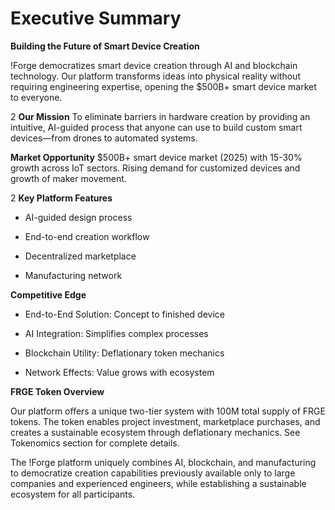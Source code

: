 # Executive Summary

**Building the Future of Smart Device Creation**

!Forge democratizes smart device creation through AI and blockchain technology. Our platform transforms ideas into physical reality without requiring engineering expertise, opening the $500B+ smart device market to everyone.

2 **Our Mission**
To eliminate barriers in hardware creation by providing an intuitive, AI-guided process that anyone can use to build custom smart devices—from drones to automated systems.

**Market Opportunity**
$500B+ smart device market (2025) with 15-30% growth across IoT sectors. Rising demand for customized devices and growth of maker movement.

2 **Key Platform Features**

  - AI-guided design process

  - End-to-end creation workflow

  - Decentralized marketplace

  - Manufacturing network

**Competitive Edge**

  - End-to-End Solution: Concept to finished device

  - AI Integration: Simplifies complex processes

  - Blockchain Utility: Deflationary token mechanics

  - Network Effects: Value grows with ecosystem

**FRGE Token Overview**

Our platform offers a unique two-tier system with 100M total supply of FRGE tokens. The token enables project investment, marketplace purchases, and creates a sustainable ecosystem through deflationary mechanics. See Tokenomics section for complete details.

The !Forge platform uniquely combines AI, blockchain, and manufacturing to democratize creation capabilities previously available only to large companies and experienced engineers, while establishing a sustainable ecosystem for all participants.
